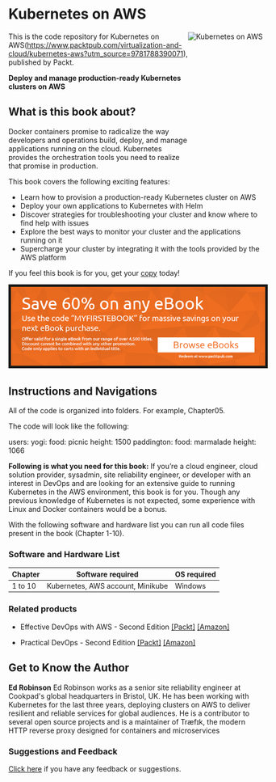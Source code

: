 # Kubernetes on AWS




<a href="https://www.packtpub.com/virtualization-and-cloud/kubernetes-aws?utm_source=9781788390071"><img src="https://dz13w8afd47il.cloudfront.net/sites/default/files/imagecache/ppv4_main_book_cover/9781788390071--.png" alt="Kubernetes on AWS" height="256px" align="right"></a>

This is the code repository for Kubernetes on AWS(https://www.packtpub.com/virtualization-and-cloud/kubernetes-aws?utm_source=9781788390071), published by Packt.

**Deploy and manage production-ready Kubernetes clusters on AWS**

## What is this book about?
Docker containers promise to radicalize the way developers and operations build, deploy, and manage applications running on the cloud. Kubernetes provides the orchestration tools you need to realize that promise in production.

This book covers the following exciting features:
* Learn how to provision a production-ready Kubernetes cluster on AWS
* Deploy your own applications to Kubernetes with Helm
* Discover strategies for troubleshooting your cluster and know where to find help with issues
* Explore the best ways to monitor your cluster and the applications running on it
* Supercharge your cluster by integrating it with the tools provided by the AWS platform

If you feel this book is for you, get your [copy](https://www.amazon.com/dp/1788390075) today!

<a href="https://www.packtpub.com/?utm_source=github&utm_medium=banner&utm_campaign=GitHubBanner"><img src="https://raw.githubusercontent.com/PacktPublishing/GitHub/master/GitHub.png" 
alt="https://www.packtpub.com/" border="5" /></a>


## Instructions and Navigations
All of the code is organized into folders. For example, Chapter05.

The code will look like the following:

users:
yogi:
food: picnic
height: 1500
paddington:
food: marmalade
height: 1066

**Following is what you need for this book:**
If you’re a cloud engineer, cloud solution provider, sysadmin, site reliability engineer, or developer with an interest in DevOps and are looking for an extensive guide to running Kubernetes in the AWS environment, this book is for you. Though any previous knowledge of Kubernetes is not expected, some experience with Linux and Docker containers would be a bonus.

With the following software and hardware list you can run all code files present in the book (Chapter 1-10).

### Software and Hardware List

| Chapter  | Software required                   | OS required                        |
| -------- | ------------------------------------| -----------------------------------|
| 1 to 10  | Kubernetes, AWS account, Minikube   | Windows                            |






### Related products <Other books you may enjoy>
* Effective DevOps with AWS - Second Edition [[Packt]](https://www.packtpub.com/virtualization-and-cloud/effective-devops-aws-second-edition?utm_source=9781789539974) [[Amazon]](https://www.amazon.com/dp/1789539978)

* Practical DevOps - Second Edition [[Packt]](https://www.packtpub.com/virtualization-and-cloud/practical-devops-second-edition?utm_source=9781788392570) [[Amazon]](https://www.amazon.com/dp/1788392574)

## Get to Know the Author
**Ed Robinson**
Ed Robinson works as a senior site reliability engineer at Cookpad's global headquarters in Bristol, UK. He has been working with Kubernetes for the last three years, deploying clusters on AWS to deliver resilient and reliable services for global audiences. He is a contributor to several open source projects and is a maintainer of Træfɪk, the modern HTTP reverse proxy designed for containers and microservices





### Suggestions and Feedback
[Click here](https://docs.google.com/forms/d/e/1FAIpQLSdy7dATC6QmEL81FIUuymZ0Wy9vH1jHkvpY57OiMeKGqib_Ow/viewform) if you have any feedback or suggestions.
